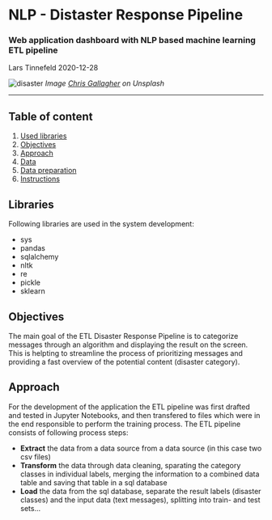 # NLP - Distaster Response Pipeline
### Web application dashboard with NLP based machine learning ETL pipeline
Lars Tinnefeld 2020-12-28

![disaster](https://images.unsplash.com/photo-1545276070-ec815f01c6ec?ixid=MXwxMjA3fDB8MHxwaG90by1wYWdlfHx8fGVufDB8fHw%3D&ixlib=rb-1.2.1&auto=format&fit=crop&w=1500&q=80)
*Image [Chris Gallagher](https://unsplash.com/@chriswebdog) on Unsplash*

---
## Table of content
1. [Used libraries](#installation)
2. [Objectives](#objectives)
3. [Approach](#approach)
4. [Data](#data)
5. [Data preparation](#preparation)
8. [Instructions](#instruction)

## Libraries <a name="installation"></a>
Following libraries are used in the system development:
- sys
- pandas
- sqlalchemy
- nltk
- re
- pickle
- sklearn

## Objectives <a name="objectives"></a>
The main goal of the ETL Disaster Response Pipeline is to categorize messages through an algorithm and displaying the result on the screen. This is helpting to streamline the process of prioritizing messages and providing a fast overview of the potential content (disaster category).

## Approach <a name="approach"></a>
For the development of the application the ETL pipeline was first drafted and tested in Jupyter Notebooks, and then transfered to files which were in the end responsible to perform the training process.
The ETL pipeline consists of following process steps:
- **Extract** the data from a data source from a data source (in this case two csv files)
- **Transform** the data through data cleaning, sparating the category classes in individual labels, merging the information to a combined data table and saving that table in a sql database
- **Load** the data from the sql database, separate the result labels (disaster classes) and the input data (text messages), splitting into train- and test sets...
